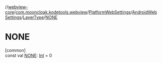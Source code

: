 //[webview-core](../../../../../index.md)/[com.mooncloak.kodetools.webview](../../../index.md)/[PlatformWebSettings](../../index.md)/[AndroidWebSettings](../index.md)/[LayerType](index.md)/[NONE](-n-o-n-e.md)

# NONE

[common]\
const val [NONE](-n-o-n-e.md): [Int](https://kotlinlang.org/api/latest/jvm/stdlib/kotlin/-int/index.html) = 0
